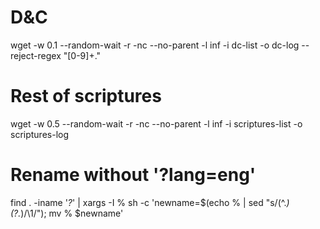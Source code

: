 # D&C
wget -w 0.1 --random-wait -r -nc --no-parent -l inf -i dc-list -o dc-log --reject-regex "[0-9]+\."
# Rest of scriptures
wget -w 0.5 --random-wait -r -nc --no-parent -l inf -i scriptures-list -o scriptures-log
# Rename without '?lang=eng'
find . -iname '*\?*' | xargs -I % sh -c 'newname=$(echo % | sed "s/\(^.*\)\(\?.*\)/\1/"); mv % $newname'